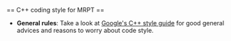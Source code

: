 == C++ coding style for MRPT ==

* **General rules**: Take a look at [Google's C++ style guide](https://google.github.io/styleguide/cppguide.html) for good general advices and reasons to worry about code style.


